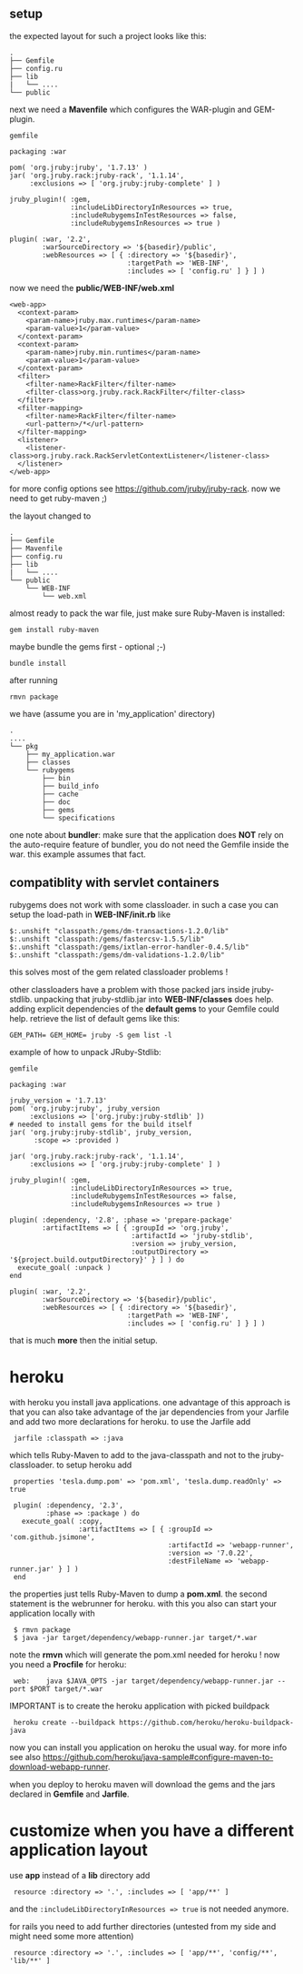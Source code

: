 ## setup

the expected layout for such a project looks like this:

    .
    ├── Gemfile
    ├── config.ru
    ├── lib
    |   └── ....
    └── public

next we need a **Mavenfile** which configures the WAR-plugin and GEM-plugin.

    gemfile

    packaging :war

    pom( 'org.jruby:jruby', '1.7.13' )
    jar( 'org.jruby.rack:jruby-rack', '1.1.14', 
         :exclusions => [ 'org.jruby:jruby-complete' ] )
   
    jruby_plugin!( :gem,
                   :includeLibDirectoryInResources => true,
				   :includeRubygemsInTestResources => false,
                   :includeRubygemsInResources => true )
				   
    plugin( :war, '2.2',
            :warSourceDirectory => '${basedir}/public',
            :webResources => [ { :directory => '${basedir}',
                                 :targetPath => 'WEB-INF',
                                 :includes => [ 'config.ru' ] } ] )

now we need the **public/WEB-INF/web.xml**

    <web-app>
      <context-param>
        <param-name>jruby.max.runtimes</param-name>
        <param-value>1</param-value>
      </context-param>
      <context-param>
        <param-name>jruby.min.runtimes</param-name>
        <param-value>1</param-value>
      </context-param>
      <filter>
        <filter-name>RackFilter</filter-name>
        <filter-class>org.jruby.rack.RackFilter</filter-class>
      </filter>
      <filter-mapping>
        <filter-name>RackFilter</filter-name>
        <url-pattern>/*</url-pattern>
      </filter-mapping>
      <listener>
        <listener-class>org.jruby.rack.RackServletContextListener</listener-class>
      </listener>
    </web-app>

for more config options see <https://github.com/jruby/jruby-rack>. now we need to get ruby-maven ;)

the layout changed to

    .
    ├── Gemfile
    ├── Mavenfile
    ├── config.ru
    ├── lib
    |   └── ....
    └── public
        └── WEB-INF
            └── web.xml

almost ready to pack the war file, just make sure Ruby-Maven is installed:

    gem install ruby-maven

maybe bundle the gems first - optional ;-)

    bundle install

after running

    rmvn package

we have (assume you are in 'my_application' directory)

	.
    ....
    └── pkg
        ├── my_application.war
        ├── classes
        └── rubygems
            ├── bin
            ├── build_info
            ├── cache
            ├── doc
            ├── gems
            └── specifications


one note about **bundler**: make sure that the application does **NOT** rely on the auto-require feature of bundler, you do not need the Gemfile inside the war. this example assumes that fact.

## compatiblity with servlet containers ##

rubygems does not work with some classloader. in such a case you can setup the load-path in **WEB-INF/init.rb** like

    $:.unshift "classpath:/gems/dm-transactions-1.2.0/lib"
    $:.unshift "classpath:/gems/fastercsv-1.5.5/lib"
    $:.unshift "classpath:/gems/ixtlan-error-handler-0.4.5/lib"
    $:.unshift "classpath:/gems/dm-validations-1.2.0/lib"

this solves most of the gem related classloader problems !

other classloaders have a problem with those packed jars inside jruby-stdlib. unpacking that jruby-stdlib.jar into **WEB-INF/classes** does help. adding explicit dependencies of the **default gems** to your Gemfile could help. retrieve the list of default gems like this:

    GEM_PATH= GEM_HOME= jruby -S gem list -l

example of how to unpack JRuby-Stdlib:

    gemfile

    packaging :war

	jruby_version = '1.7.13'
    pom( 'org.jruby:jruby', jruby_version
         :exclusions => ['org.jruby:jruby-stdlib' ])
    # needed to install gems for the build itself
    jar( 'org.jruby:jruby-stdlib', jruby_version,
          :scope => :provided )

    jar( 'org.jruby.rack:jruby-rack', '1.1.14', 
         :exclusions => [ 'org.jruby:jruby-complete' ] )
   
    jruby_plugin!( :gem,
                   :includeLibDirectoryInResources => true,
				   :includeRubygemsInTestResources => false,
                   :includeRubygemsInResources => true )
				   
    plugin( :dependency, '2.8', :phase => 'prepare-package'
            :artifactItems => [ { :groupId => 'org.jruby',
                                  :artifactId => 'jruby-stdlib',
                                  :version => jruby_version,
                                  :outputDirectory => '${project.build.outputDirectory}' } ] ) do
      execute_goal( :unpack )
    end

    plugin( :war, '2.2',
            :warSourceDirectory => '${basedir}/public',
            :webResources => [ { :directory => '${basedir}',
                                 :targetPath => 'WEB-INF',
                                 :includes => [ 'config.ru' ] } ] )

that is much **more** then the initial setup.

# heroku

with heroku you install java applications. one advantage of this approach is that you can also take advantage of the jar dependencies from your Jarfile and add two more declarations for heroku. to use the Jarfile add

     jarfile :classpath => :java

which tells Ruby-Maven to add to the java-classpath and not to the jruby-classloader. to setup heroku add
     
     properties 'tesla.dump.pom' => 'pom.xml', 'tesla.dump.readOnly' => true
   
     plugin( :dependency, '2.3',
             :phase => :package ) do
       execute_goal( :copy,
                     :artifactItems => [ { :groupId => 'com.github.jsimone',
                                           :artifactId => 'webapp-runner',
                                           :version => '7.0.22',
                                           :destFileName => 'webapp-runner.jar' } ] )
     end

the properties just tells Ruby-Maven to dump a **pom.xml**. the second statement is the webrunner for heroku. with this you also can start your application locally with

     $ rmvn package
     $ java -jar target/dependency/webapp-runner.jar target/*.war

note the **rmvn** which will generate the pom.xml needed for heroku !
now you need a **Procfile** for heroku:

     web:    java $JAVA_OPTS -jar target/dependency/webapp-runner.jar --port $PORT target/*.war

IMPORTANT is to create the heroku application with picked buildpack
     
     heroku create --buildpack https://github.com/heroku/heroku-buildpack-java
     
now you can install you application on heroku the usual way. for more info see also <https://github.com/heroku/java-sample#configure-maven-to-download-webapp-runner>.

when you deploy to heroku maven will download the gems and the jars declared in **Gemfile** and **Jarfile**.

# customize when you have a different application layout

use **app** instead of a **lib** directory add

     resource :directory => '.', :includes => [ 'app/**' ]

and the ```:includeLibDirectoryInResources => true``` is not needed anymore.

for rails you need to add further directories (untested from my side and might need some more attention)

     resource :directory => '.', :includes => [ 'app/**', 'config/**', 'lib/**' ]
